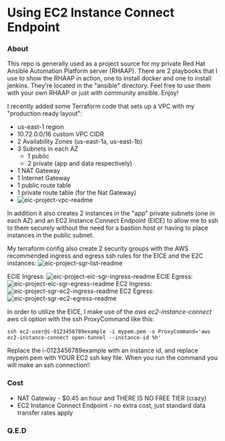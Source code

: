 # Using EC2 Instance Connect Endpoint

### About
This repo is generally used as a project source for my private Red Hat Ansible Automation Platform server (RHAAP). There are 2 playbooks that I use to show the RHAAP in action, one to install docker and one to install jenkins. They're located in the "ansible" directory. Feel free to use them with your own RHAAP or just with community ansible. Enjoy!

I recently added some Terraform code that sets up a VPC with my "production ready layout":	
- us-east-1 region
- 10.72.0.0/16 custom VPC CIDR
- 2 Availability Zones (us-east-1a, us-east-1b)
- 3 Subnets in each AZ
    - 1 public
    - 2 private (app and data respectively)
- 1 NAT Gateway 
- 1 Internet Gateway
- 1 public route table
- 1 private route table (for the Nat Gateway)
- ![eic-project-vpc-readme](https://github.com/user-attachments/assets/6bdfb6ee-e66a-4bf7-959f-c476ee42a797)
 
In addition it also creates 2 instances in the "app" private subnets (one in each AZ) and an EC2 Instance Connect Endpoint (EICE) to allow me to ssh to them securely without the need for a bastion host or having to place instances in the public subnet.

My terraform config also create 2 security groups with the AWS recommended ingress and egress ssh rules for the EICE and the E2C instances:
![eic-project-sgr-list-readme](https://github.com/user-attachments/assets/9b4c69e8-b0ea-4bdc-9ca3-9f3e0d050255)

ECIE Ingress:
![eic-project-eic-sgr-ingress-readme](https://github.com/user-attachments/assets/abcefda7-07e0-4dd4-bb6c-8904c8453e2d)
ECIE Egress:
![eic-project-eic-sgr-egress-readme](https://github.com/user-attachments/assets/e85b564f-dbb4-4c8d-bef8-8aa26ecb107a)
EC2 Ingress:
![eic-project-sgr-ec2-ingress-readme](https://github.com/user-attachments/assets/fcb377fc-b12e-481b-bdb4-f2aa72912781)
EC2 Egress:
![eic-project-sgr-ec2-egress-readme](https://github.com/user-attachments/assets/a30b72bf-0142-4aeb-a6d1-7182d11ef81c)

In order to utilize the EICE, I make use of the _aws ec2-instance-connect_ aws cli option with the ssh ProxyCommand like this:
```
ssh ec2-user@i-0123456789example -i mypem.pem -o ProxyCommand='aws ec2-instance-connect open-tunnel --instance-id %h'
```
Replace the i-0123456789example with an instance id, and replace mypem.pem with YOUR EC2 ssh key file. When you run the command you will make an ssh connection!:

### Cost
- NAT Gateway - $0.45 an hour and THERE IS NO FREE TIER (crazy)
- EC2 Instance Connect Endpoint - no extra cost, just standard data transfer rates apply

### Q.E.D

